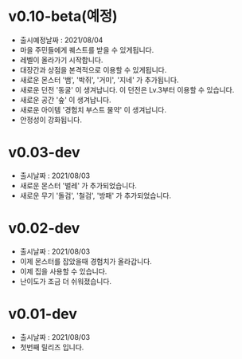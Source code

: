 # v0.10-beta(예정)
- 출시예정날짜 : 2021/08/04
- 마을 주민들에게 퀘스트를 받을 수 있게됩니다.
- 레벨이 올라가기 시작합니다.
- 대장간과 상점을 본격적으로 이용할 수 있게됩니다.
- 새로운 몬스터 '뱀', '박쥐', '거미', '지네' 가 추가됩니다.
- 새로운 던전 '동굴' 이 생겨납니다. 이 던전은 Lv.3부터 이용할 수 있습니다.
- 새로운 공간 '숲' 이 생겨납니다.
- 새로운 아이템 '경험치 부스트 물약' 이 생겨납니다.
- 안정성이 강화됩니다.

# v0.03-dev
- 출시날짜 : 2021/08/03
- 새로운 몬스터 '벌레' 가 추가되었습니다.
- 새로운 무기 '돌검', '철검', '방패' 가 추가되었습니다.

# v0.02-dev
- 출시날짜 : 2021/08/03
- 이제 몬스터를 잡았을때 경험치가 올라갑니다.
- 이제 집을 사용할 수 있습니다.
- 난이도가 조금 더 쉬워졌습니다.

# v0.01-dev
- 출시날짜 : 2021/08/03
- 첫번째 릴리즈 입니다.
